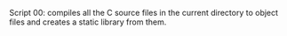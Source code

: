 Script 00: compiles all the C source files in the current directory to object files and creates a static library from them.
